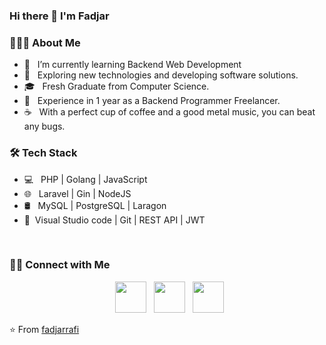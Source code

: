### Hi there 👋 I'm Fadjar

<h3> 👨🏻‍💻 About Me </h3>

- 🔭 &nbsp; I’m currently learning Backend Web Development
- 🤔 &nbsp; Exploring new technologies and developing software solutions.
- 🎓 &nbsp; Fresh Graduate from Computer Science. 
- 💼 &nbsp; Experience in 1 year as a Backend Programmer Freelancer. 
- ☕ &nbsp; With a perfect cup of coffee and a good metal music, you can beat any bugs. 


<h3>🛠 Tech Stack</h3>

- 💻 &nbsp;	PHP | Golang | JavaScript 
- 🌐 &nbsp;	Laravel | Gin | NodeJS 
- 🛢 &nbsp;	MySQL | PostgreSQL | Laragon
- 🔧 &nbsp;Visual Studio code | Git | REST API | JWT

<br>


<h3> 🤝🏻 Connect with Me </h3>

<p align="center">
&nbsp; <a href="https://www.instagram.com/fadjar.rafi/" target="_blank" rel="noopener noreferrer"><img src="https://img.icons8.com/plasticine/100/000000/instagram-new.png" width="50" /></a>  
&nbsp; <a href="https://www.linkedin.com/in/fadjar-irfan-rafi/" target="_blank" rel="noopener noreferrer"><img src="https://img.icons8.com/plasticine/100/000000/linkedin.png" width="50" /></a>
&nbsp; <a href="mailto:dark.fir21@gmail.com" target="_blank" rel="noopener noreferrer"><img src="https://img.icons8.com/plasticine/100/000000/gmail.png"  width="50" /></a>
</p>

⭐️ From [fadjarrafi](https://github.com/fadjarrafi)
